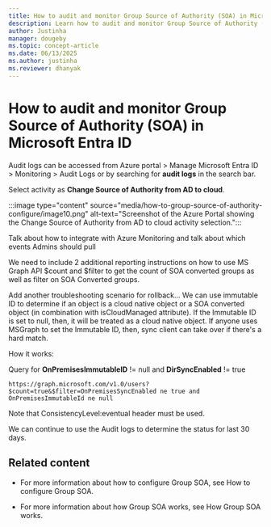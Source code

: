 ```yaml
---
title: How to audit and monitor Group Source of Authority (SOA) in Microsoft Entra ID
description: Learn how to audit and monitor Group Source of Authority (SOA) in Microsoft Entra ID.
author: Justinha
manager: dougeby
ms.topic: concept-article
ms.date: 06/13/2025
ms.author: justinha
ms.reviewer: dhanyak
---
```


# How to audit and monitor Group Source of Authority (SOA) in Microsoft Entra ID

Audit logs can be accessed from Azure portal > Manage Microsoft Entra ID > Monitoring > Audit Logs or by searching for **audit logs** in the search bar.

Select activity as **Change Source of Authority from AD to cloud**.



:::image type="content" source="media/how-to-group-source-of-authority-configure/image10.png" alt-text="Screenshot of the Azure Portal showing the Change Source of Authority from AD to cloud activity selection.":::



Talk about how to integrate with Azure Monitoring and talk about which events Admins should pull

We need to include 2 additional reporting instructions on how to use MS Graph API $count and $filter to get the count of SOA converted groups as well as filter on SOA Converted groups.

Add another troubleshooting scenario for rollback... We can use immutable ID to determine if an object is a cloud native object or a SOA converted object (in combination with isCloudManaged attribute). If the Immutable ID is set to null, then, it will be treated as a cloud native object. If anyone uses MSGraph to set the Immutable ID, then, sync client can take over if there's a hard match.

How it works:

Query for **OnPremisesImmutableID** != null and **DirSyncEnabled** != true

`https://graph.microsoft.com/v1.0/users?$count=true&$filter=OnPremisesSyncEnabled ne true and OnPremisesImmutableId ne null`

Note that ConsistencyLevel:eventual header must be used.

We can continue to use the Audit logs to determine the status for last 30 days.


## Related content

- For more information about how to configure Group SOA, see How to configure Group SOA.

- For more information about how Group SOA works, see How Group SOA works.

